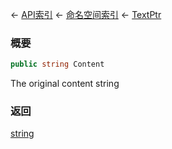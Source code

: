 ← [API索引](Api-Index) ← [命名空间索引](Namespace-Index) ← [TextPtr](VRage.Game.ModAPI.Ingame.Utilities.TextPtr)

### 概要

```csharp
public string Content
```

The original content string

### 返回

[string](https://docs.microsoft.com/en-us/dotnet/api/System.String?view=netframework-4.6)

